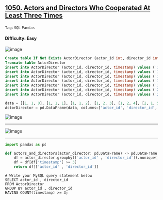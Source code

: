 ## [1050. Actors and Directors Who Cooperated At Least Three Times](https://leetcode.com/problems/actors-and-directors-who-cooperated-at-least-three-times)

```Tag```: ```SQL``` ```Pandas```

#### Difficulty: Easy

![image](https://github.com/quananhle/Python/assets/35042430/21fd8b6f-6b9e-44bf-8859-82d5a69ae3b8)

```SQL
Create table If Not Exists ActorDirector (actor_id int, director_id int, timestamp int)
Truncate table ActorDirector
insert into ActorDirector (actor_id, director_id, timestamp) values ('1', '1', '0')
insert into ActorDirector (actor_id, director_id, timestamp) values ('1', '1', '1')
insert into ActorDirector (actor_id, director_id, timestamp) values ('1', '1', '2')
insert into ActorDirector (actor_id, director_id, timestamp) values ('1', '2', '3')
insert into ActorDirector (actor_id, director_id, timestamp) values ('1', '2', '4')
insert into ActorDirector (actor_id, director_id, timestamp) values ('2', '1', '5')
insert into ActorDirector (actor_id, director_id, timestamp) values ('2', '1', '6')
```

```Python
data = [[1, 1, 0], [1, 1, 1], [1, 1, 2], [1, 2, 3], [1, 2, 4], [2, 1, 5], [2, 1, 6]]
ActorDirector = pd.DataFrame(data, columns=['actor_id', 'director_id', 'timestamp']).astype({'actor_id':'int64', 'director_id':'int64', 'timestamp':'int64'})
```

![image](https://github.com/quananhle/Python/assets/35042430/a6143b05-a6f0-4790-994e-ff12dad5c4e2)

---

![image](https://github.com/quananhle/Python/assets/35042430/ddc378c5-30d7-4591-aa7e-9a6d54922a0e)

---

```Python
import pandas as pd

def actors_and_directors(actor_director: pd.DataFrame) -> pd.DataFrame:
    df = actor_director.groupby(['actor_id' , 'director_id']).nunique().reset_index()
    df = df[df['timestamp'] >= 3]
    return df[['actor_id' , 'director_id']]
```

```MySQL
# Write your MySQL query statement below
SELECT actor_id , director_id 
FROM ActorDirector
GROUP BY actor_id , director_id
HAVING COUNT(timestamp) >= 3;
```

